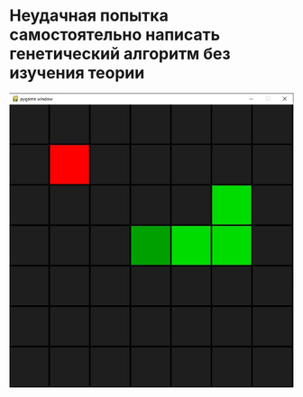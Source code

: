 # Неудачная попытка самостоятельно написать генетический алгоритм без изучения теории

![Image alt](https://github.com/UsernameValter/py_snake_like/blob/main/image.JPG)
